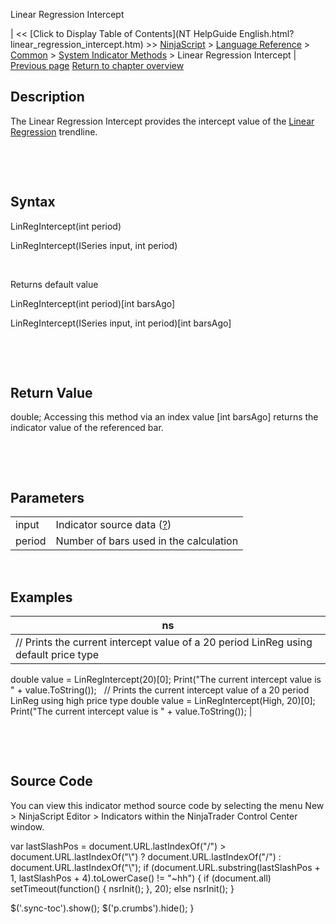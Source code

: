 ﻿










 


Linear Regression Intercept







| &lt;&lt; [Click to Display Table of Contents](NT HelpGuide English.html?linear_regression_intercept.htm) &gt;&gt;
 [NinjaScript](ninjascript.htm) &gt; [Language Reference](language_reference_wip.htm) &gt; [Common](common.htm) &gt; [System Indicator Methods](indicators.htm) &gt;
Linear Regression Intercept | [Previous page](linear_regression.htm)
[Return to chapter overview](indicators.htm)










Description
-----------


The Linear Regression Intercept provides the intercept value of the [Linear Regression](linear_regression.htm) trendline.


 


 


Syntax
------


LinRegIntercept(int period)  

LinRegIntercept(ISeries<double> input, int period)


 


Returns default value  

LinRegIntercept(int period)[int barsAgo]  

LinRegIntercept(ISeries<double> input, int period)[int barsAgo]


 


 


Return Value
------------


double; Accessing this method via an index value [int barsAgo] returns the indicator value of the referenced bar.


 


 


Parameters
----------




|  |  |
| --- | --- |
| input | Indicator source data ([?](valid_input_data_for_indicator.htm)) |
| period | Number of bars used in the calculation |



 



Examples
--------




| ns |
| --- |
| // Prints the current intercept value of a 20 period LinReg using default price type
double value = LinRegIntercept(20)[0];
Print("The current intercept value is " + value.ToString());
 
// Prints the current intercept value of a 20 period LinReg using high price type
double value = LinRegIntercept(High, 20)[0];
Print("The current intercept value is " + value.ToString()); |



 


 


Source Code
-----------


You can view this indicator method source code by selecting the menu New &gt; NinjaScript Editor &gt; Indicators within the NinjaTrader Control Center window.





 
 var lastSlashPos = document.URL.lastIndexOf("/") &gt; document.URL.lastIndexOf("\\") ? document.URL.lastIndexOf("/") : document.URL.lastIndexOf("\\");
 if (document.URL.substring(lastSlashPos + 1, lastSlashPos + 4).toLowerCase() != "~hh") {
 if (document.all) setTimeout(function() {
 nsrInit();
 }, 20);
 else nsrInit();
 }
 
 
 $('.sync-toc').show();
 $('p.crumbs').hide();
 }
 
 
 



</double></double>